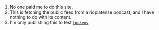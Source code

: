 1. No one paid me to do this site.
2. This is fetching the public feed from a rioplatense podcast, and I have nothing to do with its content.
3. I'm only publishing this to test [`lookenv`](https://github.com/RodrigoEspinosa/lookenv).
